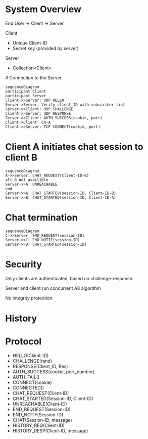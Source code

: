 # System Overview
<p>End User -&gt; Client -&gt; Server</p>
<p>Client</p>
<ul>
<li>Unique Client-ID</li>
<li>Secret key (provided by server)</li>
</ul>
<p>Server</p>
<ul>
<li>Collection&lt;Client&gt;</li>
</ul>
# Connection to the Server

```mermaid
sequenceDiagram
participant Client
participant Server
Client->>Server: UDP HELLO
Server->Server: Verify client ID with subscriber list
Server->>Client: UDP CHALLENGE
Client->>Server: UDP RESPONSE
Server->>Client: AUTH_SUCCESS(cookie, port)
Client->Client: CK-A
Client->>Server: TCP CONNECT(cookie, port)
```

# Client A initiates chat session to client B

```mermaid
sequenceDiagram
A->>Server: CHAT_REQUEST(Client-ID-B)
alt B not availible
Server->>A: UNREACHABLE
end
Server->>A: CHAT_STARTED(session-ID, Client-ID-B)
Server->>B: CHAT_STARTED(session-ID, Client-ID-A)
```

# Chat termination

```mermaid
sequenceDiagram
C->>Server: END_REQUEST(session-ID)
Server->>C: END_NOTIF(session-ID)
Server->>D: CHAT_STARTED(session-ID)
```

# Security

Only clients are authenticated, based on challenge-response.

Server and client run concurrent A8 algorithm

No integrity protection

# History

# Protocol

- HELLO(Client-ID)
- CHALLENGE(rand)
- RESPONSE(Client_ID, Res)
- AUTH_SUCCESS(cookie, port_number)
- AUTH_FAIL()
- CONNECT(cookie)
- CONNECTED()
- CHAT_REQUEST(Client-ID)
- CHAT_STARTED(Session-ID, Client-ID)
- UNREACHABLE(Client-ID)
- END_REQUEST(Session-ID)
- END_NOTIF(Session-ID)
- CHAT(Session-ID, message)
- HISTORY_REQ(Client-ID)
- HISTORY_RESP(Client-ID, message)